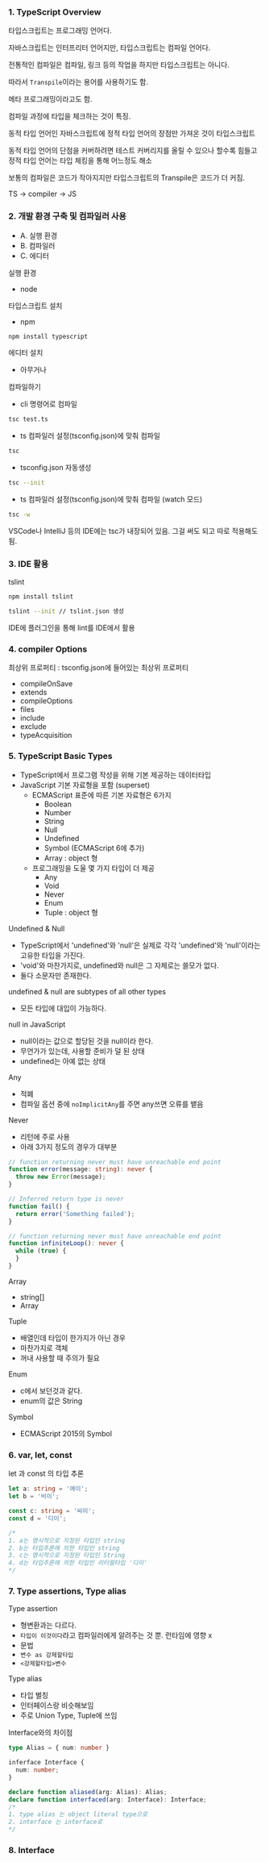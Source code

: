 ### 1. TypeScript Overview

타입스크립트는 프로그래밍 언어다.

자바스크립트는 인터프리터 언어지만, 타입스크립트는 컴파일 언어다.

전통적인 컴파일은 컴파일, 링크 등의 작업을 하지만 타입스크립트는 아니다.

따라서 `Transpile`이라는 용어를 사용하기도 함.

메타 프로그래밍이라고도 함.

컴파일 과정에 타입을 체크하는 것이 특징.

동적 타입 언어인 자바스크립트에 정적 타입 언어의 장점만 가져온 것이 타입스크립트

동적 타입 언어의 단점을 커버하려면 테스트 커버리지를 올릴 수 있으나 할수록 힘들고 정적 타입 언어는 타입 체킹을 통해 어느정도 해소

보통의 컴파일은 코드가 작아지지만 타입스크립트의 Transpile은 코드가 더 커짐.

TS -> compiler -> JS

### 2. 개발 환경 구축 및 컴파일러 사용

- A. 실행 환경
- B. 컴파일러
- C. 에디터

실행 환경
- node

타입스크립트 설치
- npm
```sh
npm install typescript
```

에디터 설치
- 아무거나

컴파일하기
- cli 명령어로 컴파일
```sh
tsc test.ts
```
- ts 컴파일러 설정(tsconfig.json)에 맞춰 컴파일
```sh
tsc
```
- tsconfig.json 자동생성
```sh
tsc --init
```
- ts 컴파일러 설정(tsconfig.json)에 맞춰 컴파일 (watch 모드)
```sh
tsc -w
```

VSCode나 IntelliJ 등의 IDE에는 tsc가 내장되어 있음. 그걸 써도 되고 따로 적용해도 됨.

### 3. IDE 활용

tslint
```sh
npm install tslint

tslint --init // tslint.json 생성
```

IDE에 플러그인을 통해 lint를 IDE에서 활용

### 4. compiler Options

최상위 프로퍼티 : tsconfig.json에 들어있는 최상위 프로퍼티
- compileOnSave
- extends
- compileOptions
- files
- include
- exclude
- typeAcquisition

### 5. TypeScript Basic Types
- TypeScript에서 프로그램 작성을 위해 기본 제공하는 데이터타입
- JavaScript 기본 자료형을 포함 (superset)
  - ECMAScript 표준에 따른 기본 자료형은 6가지
    - Boolean
    - Number
    - String
    - Null
    - Undefined
    - Symbol (ECMAScript 6에 추가)
    - Array : object 형
  - 프로그래밍을 도울 몇 가지 타입이 더 제공
    - Any
    - Void
    - Never
    - Enum
    - Tuple : object 형

Undefined & Null
- TypeScript에서 'undefined'와 'null'은 실제로 각각 'undefined'와 'null'이라는 고유한 타입을 가진다.
- 'void'와 마찬가지로, undefined와 null은 그 자체로는 쓸모가 없다.
- 둘다 소문자만 존재한다.

undefined & null are subtypes of all other types
- 모든 타입에 대입이 가능하다.

null in JavaScript
- null이라는 값으로 할당된 것을 null이라 한다.
- 무언가가 있는데, 사용할 준비가 덜 된 상태
- undefined는 아예 없는 상태

Any
- 적폐
- 컴파일 옵션 중에 `noImplicitAny`를 주면 any쓰면 오류를 뱉음

Never
- 리턴에 주로 사용
- 아래 3가지 정도의 경우가 대부분

```ts
// function returning never must have unreachable end point
function error(message: string): never {
  throw new Error(message);
}

// Inferred return type is never
function fail() {
  return error('Something failed');
}

// function returning never must have unreachable end point
function infiniteLoop(): never {
  while (true) {
  }
}
```

Array
- string[]
- Array<string>

Tuple
- 배열인데 타입이 한가지가 아닌 경우
- 마찬가지로 객체
- 꺼내 사용할 때 주의가 필요

Enum
- c에서 보던것과 같다.
- enum의 값은 String

Symbol
- ECMAScript 2015의 Symbol

### 6. var, let, const

let 과 const 의 타입 추론

```ts
let a: string = '에이';
let b = '비이';

const c: string = '씨이';
const d = '디이';

/*
1. a는 명시적으로 지정된 타입인 string
2. b는 타입추론에 의한 타입인 string
3. c는 명시적으로 지정된 타입인 String
4. d는 타입추론에 의한 타입인 리터럴타입 '디이'
*/
```

### 7. Type assertions, Type alias

Type assertion
- 형변환과는 다르다.
- `타입이 이것이다`라고 컴파일러에게 알려주는 것 뿐. 런타임에 영향 x
- 문법
 - `변수 as 강제할타입`
 - `<강제할타입>변수`

Type alias
- 타입 별칭
- 인터페이스랑 비슷해보임
- 주로 Union Type, Tuple에 쓰임

Interface와의 차이점
```ts
type Alias = { num: number }

inferface Interface {
  num: number;
}

declare function aliased(arg: Alias): Alias;
declare function interfaced(arg: Interface): Interface;
/*
1. type alias 는 object literal type으로
2. interface 는 interface로
*/
```

### 8. Interface
